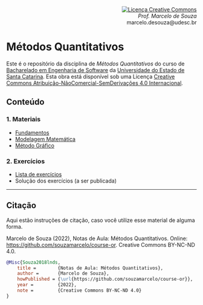 <div align="right" style="text-align:right"><a rel="license" href="http://creativecommons.org/licenses/by-nc-nd/4.0/"><img alt="Licença Creative Commons" style="border-width:0" src="https://i.creativecommons.org/l/by-nc-nd/4.0/88x31.png" /></a><br><i>Prof. Marcelo de Souza</i><br>marcelo.desouza@udesc.br</div>

# Métodos Quantitativos

Este é o repositório da disciplina de *Métodos Quantitativos* do curso de [Bacharelado em Engenharia de Software](https://www.udesc.br/ceavi/engenhariadesoftware) da [Universidade do Estado de Santa Catarina](https://www.udesc.br/ceavi). Esta obra está disponível sob uma Licença <a rel="license" href="http://creativecommons.org/licenses/by-nc-nd/4.0/">Creative Commons Atribuição-NãoComercial-SemDerivações 4.0 Internacional</a>.

## Conteúdo

### 1. Materiais

+ [Fundamentos](./1-materiais/1-fundamentos.pdf)
+ [Modelagem Matemática](./1-materiais/2-modelagem.pdf)
+ [Método Gráfico](./1-materiais/3-metodo-grafico.pdf)

### 2. Exercícios

+ [Lista de exercícios](./2-exercicios/lista-exercicios.pdf)
+ Solução dos exercícios (a ser publicada)


***

## Citação

Aqui estão instruções de citação, caso você utilize esse material de alguma forma.

Marcelo de Souza (2022), Notas de Aula: Métodos Quantitativos. Online: https://github.com/souzamarcelo/course-or. Creative Commons BY-NC-ND 4.0.

```bibtex
@Misc{Souza2018lnds,
    title =        {Notas de Aula: Métodos Quantitativos},
    author =       {Marcelo de Souza}, 
    howPublished = {\url{https://github.com/souzamarcelo/course-or}}, 
    year =         {2022},
    note =         {Creative Commons BY-NC-ND 4.0}
}
```
